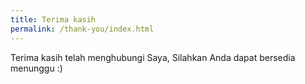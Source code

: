```yaml
---
title: Terima kasih
permalink: /thank-you/index.html
---
```

Terima kasih telah menghubungi Saya, Silahkan Anda dapat bersedia menunggu :)
